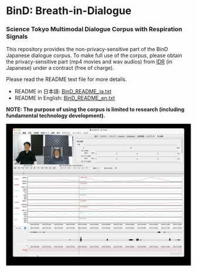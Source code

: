 # BinD: Breath-in-Dialogue

### Science Tokyo Multimodal Dialogue Corpus with Respiration Signals 

This repository provides the non-privacy-sensitive part of the BinD Japanese dialogue corpus. To make full use of the corpus, please obtain the privacy-sensitive part (mp4 movies and wav audios) from [IDR](https://www.nii.ac.jp/dsc/idr/rdata/BinD/) (in Japanese) under a contract (free of charge).

Please read the README text file for more details.
* README in 日本語: [BinD_README_ja.txt](/BinD_README_ja.txt)
* README in English: [BinD_README_en.txt](/BinD_README_en.txt)

**NOTE: The purpose of using the corpus is limited to research (including fundamental technology development).**

![ELAN screenshot of dialogue movies and audios with biometric signals](/elan_screenshot.jpg)
